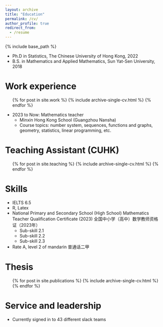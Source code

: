 ```yaml
---
layout: archive
title: "Education"
permalink: /cv/
author_profile: true
redirect_from:
  - /resume
---
```


{% include base_path %}

* Ph.D in Statistics, The Chinese University of Hong Kong, 2022
* B.S. in Mathematics and Applied Mathematics, Sun Yat-Sen University, 2018

Work experience
======
  <ul>{% for post in site.work %}
    {% include archive-single-cv.html %}
  {% endfor %}</ul>

* 2023 to Now: Mathematics teacher
  * Minxin Hong Kong School (Guangzhou Nansha)
  * Course topics: number system, sequences, functions and graphs, geometry, statistics, linear programming, etc.

Teaching Assistant (CUHK)
======
  <ul>{% for post in site.teaching %}
    {% include archive-single-cv.html %}
  {% endfor %}</ul>
  
  
Skills
======
* IELTS 6.5
* R, Latex
* National Primary and Secondary School (High School) Mathematics Teacher Qualification Certificate (2023)
  全国中小学（高中）数学教师资格证（2023年）
  * Sub-skill 2.1
  * Sub-skill 2.2
  * Sub-skill 2.3
* Rate A, level 2 of mandarin
  普通话二甲

Thesis
======
  <ul>{% for post in site.publications %}
    {% include archive-single-cv.html %}
  {% endfor %}</ul>
  

Service and leadership
======
* Currently signed in to 43 different slack teams
